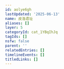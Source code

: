 ```yaml
---
id: aolye6gh
lastUpdated: '2025-06-13'
name: 皮洛遗址
aliases: []
layer: 5
categoryId: cat_1YBqIhJq
tagIds: []
nsfw: false
parent: ''
relatedEntries: []
timelineEvents: []
titledLinks: []
---
```


